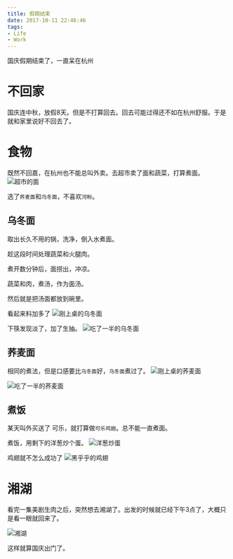 ```yaml
---
title: 假期结束
date: 2017-10-11 22:46:46
tags:
- Life
- Work
---
```

国庆假期结束了，一直呆在杭州
<!--more-->
# 不回家
国庆连中秋，放假8天。但是不打算回去。回去可能过得还不如在杭州舒服。于是就和家里说好不回去了。

# 食物
既然不回嘉，在杭州也不能总叫外卖。去超市卖了面和蔬菜，打算煮面。
![超市的面](https://farm2.staticflickr.com/1976/43612801640_58c9f19c0b_o_d.jpg)

选了`荞麦面`和`乌冬面`，不喜欢`河粉`。

## 乌冬面
取出长久不用的锅，洗净，倒入水煮面。

趁这段时间处理蔬菜和火腿肉。

煮开数分钟后，面捞出，冲凉。

蔬菜和肉，煮汤，作为面汤。

然后就是把汤面都放到碗里。

看起来料加多了
![刚上桌的乌冬面](https://farm2.staticflickr.com/1980/43612804280_e70fbf3d9f_o_d.jpg)

下筷发现淡了，加了生抽。
![吃了一半的乌冬面](https://farm2.staticflickr.com/1911/43612803510_5b6c89d284_o_d.jpg)

## 荞麦面

相同的煮法，但是口感要比`乌冬面`好，`乌冬面`煮过了。
![刚上桌的荞麦面](https://farm2.staticflickr.com/1924/45430221041_f7dc665e4b_o_d.jpg)

![吃了一半的荞麦面](https://farm2.staticflickr.com/1971/45430220381_4573988fd0_o_d.jpg)

## 煮饭
某天叫外买送了 可乐，就打算做`可乐鸡翅`。总不能一直煮面。

煮饭，用剩下的洋葱炒个蛋。
![洋葱炒蛋](https://farm2.staticflickr.com/1973/45430219901_c8de11974a_o_d.jpg)

鸡翅就不怎么成功了
![黑乎乎的鸡翅](https://farm2.staticflickr.com/1925/43612802490_679dcf834a_o_d.jpg)

# 湘湖
看完一集美剧生肉之后，突然想去湘湖了。出发的时候就已经下午3点了，大概只是看一眼就回来了。

![湘湖](https://farm2.staticflickr.com/1914/45430219321_98209fac5b_o_d.jpg)

这样就算国庆出门了。